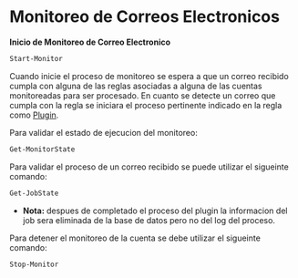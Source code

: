 # Monitoreo de Correos Electronicos
**Inicio de Monitoreo de Correo Electronico**
```powershell
Start-Monitor
```
Cuando inicie el proceso de monitoreo se espera a que un correo recibido cumpla con alguna de las reglas asociadas a alguna de las cuentas monitoreadas para ser procesado.
En cuanto se detecte un correo que cumpla con la regla se iniciara el proceso pertinente indicado en la regla como [Plugin](Plugin-Manager.md).

Para validar el estado de ejecucion del monitoreo:
```powershell
Get-MonitorState
```
Para validar el proceso de un correo recibido se puede utilizar el sigueinte comando:
```powershell
Get-JobState
```
- **Nota:**
despues de completado el proceso del plugin la informacion del job sera eliminada de la base de datos pero no del log del proceso.

Para detener el monitoreo de la cuenta se debe utilizar el sigueinte comando:
```powershell
Stop-Monitor
```
